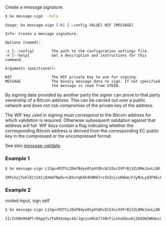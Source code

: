 Create a message signature.
```sh
$ bx message-sign --help
```
```
Usage: bx message-sign [-h] [--config VALUE] WIF [MESSAGE]               

Info: Create a message signature.                                        

Options (named):

-c [--config]        The path to the configuration settings file.        
-h [--help]          Get a description and instructions for this command.

Arguments (positional):

WIF                  The WIF private key to use for signing.             
MESSAGE              The binary message data to sign. If not specified   
                     the message is read from STDIN.
```
By signing data provided by another party the signer can prove to that party ownership of a Bitcoin address. This can be carried out over a public network and does not risk compromise of the private key of the address.

The WIF key used in signing must correspond to the Bitcoin address for which validation is required. Otherwise subsequent validation against that address will fail. WIF keys contain a flag indicating whether the corresponding Bitcoin address is derived from the corresponding EC public key in the compressed or the uncompressed format.

See also [message-validate](bx-message-validate).
### Example 1
```sh
$ bx message-sign L13gvvM3TtL2EmfBdye8tp4tQhcbCG3xz3VPrBjSZL8MeJavLL8K Nakamoto
```
```
IKPchzjTwhlECt241j8XmUfBwOv+L8SvtqK4h4h8R6T+c5hZnjcoKWam/FJyMxLydZF0kcEAZCFt32D8t4ubyX0=
```
### Example 2
routed input, sign self
```sh
$ bx message-sign L13gvvM3TtL2EmfBdye8tp4tQhcbCG3xz3VPrBjSZL8MeJavLL8K < bx.exe
```
```
II/InhNcMd4PlrEkpp7sJTeR42okpc4b/JgojxnMib7lSNvTicnSahDxuOjZbO3WJWRdocUa3UtyrW1YEIh3wDY=
```